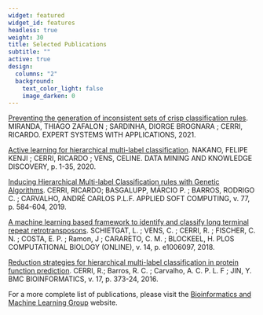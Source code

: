 ```yaml
---
widget: featured
widget_id: features
headless: true
weight: 30
title: Selected Publications
subtitle: ""
active: true
design:
  columns: "2"
  background:
    text_color_light: false
    image_darken: 0
---
```

[Preventing the generation of inconsistent sets of crisp classification rules](https://doi.org/10.1016/j.eswa.2020.113811). MIRANDA, THIAGO ZAFALON ; SARDINHA, DIORGE BROGNARA ; CERRI, RICARDO. EXPERT SYSTEMS WITH APPLICATIONS, 2021.

[Active learning for hierarchical multi-label classification](http://dx.doi.org/10.1007/s10618-020-00704-w). NAKANO, FELIPE KENJI ; CERRI, RICARDO ; VENS, CELINE. DATA MINING AND KNOWLEDGE DISCOVERY, p. 1-35, 2020.

[Inducing Hierarchical Multi-label Classification rules with Genetic Algorithms](http://dx.doi.org/10.1016/j.asoc.2019.01.017). CERRI, RICARDO; BASGALUPP, MÁRCIO P. ; BARROS, RODRIGO C. ; CARVALHO, ANDRÉ CARLOS P.L.F. APPLIED SOFT COMPUTING, v. 77, p. 584-604, 2019.

[A machine learning based framework to identify and classify long terminal repeat retrotransposons](https://doi.org/10.1371/journal.pcbi.1006097). SCHIETGAT, L. ; VENS, C. ; CERRI, R. ; FISCHER, C. N. ; COSTA, E. P. ; Ramon, J ; CARARETO, C. M. ; BLOCKEEL, H. PLOS COMPUTATIONAL BIOLOGY (ONLINE), v. 14, p. e1006097, 2018.

[Reduction strategies for hierarchical multi-label classification in protein function prediction](http://dx.doi.org/10.1186/s12859-016-1232-1). CERRI, R.; Barros, R. C. ; Carvalho, A. C. P. L. F ; JIN, Y. BMC BIOINFORMATICS, v. 17, p. 373-24, 2016.



For a more complete list of publications, please visit the [Bioinformatics and Machine Learning Group](http://www.biomal.ufscar.br/) website.